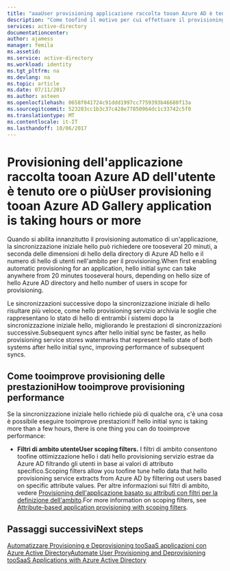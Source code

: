 ```yaml
---
title: "aaaUser provisioning applicazione raccolta tooan Azure AD è tenuto ore o più | Documenti Microsoft"
description: "Come toofind il motivo per cui effettuare il provisioning tooyour applicazione potrebbe essere richiede più tempo del previsto"
services: active-directory
documentationcenter: 
author: ajamess
manager: femila
ms.assetid: 
ms.service: active-directory
ms.workload: identity
ms.tgt_pltfrm: na
ms.devlang: na
ms.topic: article
ms.date: 07/11/2017
ms.author: asteen
ms.openlocfilehash: 0658f041724c91ddd1997cc7759393b46680f13a
ms.sourcegitcommit: 523283cc1b3c37c428e77850964dc1c33742c5f0
ms.translationtype: MT
ms.contentlocale: it-IT
ms.lasthandoff: 10/06/2017
---
```

# <a name="user-provisioning-tooan-azure-ad-gallery-application-is-taking-hours-or-more"></a><span data-ttu-id="545cb-103">Provisioning dell'applicazione raccolta tooan Azure AD dell'utente è tenuto ore o più</span><span class="sxs-lookup"><span data-stu-id="545cb-103">User provisioning tooan Azure AD Gallery application is taking hours or more</span></span>

<span data-ttu-id="545cb-104">Quando si abilita innanzitutto il provisioning automatico di un'applicazione, la sincronizzazione iniziale hello può richiedere ore tooseveral 20 minuti, a seconda delle dimensioni di hello della directory di Azure AD hello e il numero di hello di utenti nell'ambito per il provisioning.</span><span class="sxs-lookup"><span data-stu-id="545cb-104">When first enabling automatic provisioning for an application, hello initial sync can take anywhere from 20 minutes tooseveral hours, depending on hello size of hello Azure AD directory and hello number of users in scope for provisioning.</span></span> 

<span data-ttu-id="545cb-105">Le sincronizzazioni successive dopo la sincronizzazione iniziale di hello risultare più veloce, come hello provisioning servizio archivia le soglie che rappresentano lo stato di hello di entrambi i sistemi dopo la sincronizzazione iniziale hello, migliorando le prestazioni di sincronizzazioni successive.</span><span class="sxs-lookup"><span data-stu-id="545cb-105">Subsequent syncs after hello initial sync be faster, as hello provisioning service stores watermarks that represent hello state of both systems after hello initial sync, improving performance of subsequent syncs.</span></span>

## <a name="how-tooimprove-provisioning-performance"></a><span data-ttu-id="545cb-106">Come tooimprove provisioning delle prestazioni</span><span class="sxs-lookup"><span data-stu-id="545cb-106">How tooimprove provisioning performance</span></span>

<span data-ttu-id="545cb-107">Se la sincronizzazione iniziale hello richiede più di qualche ora, c'è una cosa è possibile eseguire tooimprove prestazioni:</span><span class="sxs-lookup"><span data-stu-id="545cb-107">If hello initial sync is taking more than a few hours, there is one thing you can do tooimprove performance:</span></span>

-   <span data-ttu-id="545cb-108">**Filtri di ambito utente**</span><span class="sxs-lookup"><span data-stu-id="545cb-108">**User scoping filters.**</span></span> <span data-ttu-id="545cb-109">I filtri di ambito consentono toofine ottimizzazione hello i dati hello provisioning servizio estrae da Azure AD filtrando gli utenti in base ai valori di attributo specifico.</span><span class="sxs-lookup"><span data-stu-id="545cb-109">Scoping filters allow you toofine tune hello data that hello provisioning service extracts from Azure AD by filtering out users based on specific attribute values.</span></span> <span data-ttu-id="545cb-110">Per altre informazioni sui filtri di ambito, vedere [Provisioning dell'applicazione basato su attributi con filtri per la definizione dell'ambito](https://docs.microsoft.com/azure/active-directory/active-directory-saas-scoping-filters).</span><span class="sxs-lookup"><span data-stu-id="545cb-110">For more information on scoping filters, see [Attribute-based application provisioning with scoping filters](https://docs.microsoft.com/azure/active-directory/active-directory-saas-scoping-filters).</span></span>

## <a name="next-steps"></a><span data-ttu-id="545cb-111">Passaggi successivi</span><span class="sxs-lookup"><span data-stu-id="545cb-111">Next steps</span></span>
[<span data-ttu-id="545cb-112">Automatizzare Provisioning e Deprovisioning tooSaaS applicazioni con Azure Active Directory</span><span class="sxs-lookup"><span data-stu-id="545cb-112">Automate User Provisioning and Deprovisioning tooSaaS Applications with Azure Active Directory</span></span>](active-directory-saas-app-provisioning.md)

